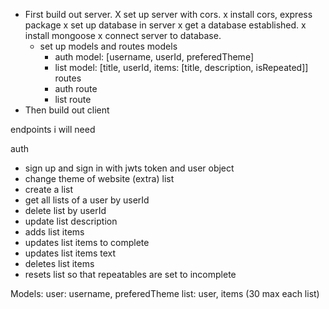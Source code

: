 - First build out server.
    X set up server with cors.
        x install cors, express package
    x set up database in server
        x get a database established.
        x install mongoose
        x connect server to database.
    - set up models and routes
        models
        - auth model: [username, userId, preferedTheme]
        - list model: [title, userId, items: [title, description, isRepeated]]
        routes
        - auth route
        - list route
- Then build out client

endpoints i will need

auth
- sign up and sign in with jwts token and user object
- change theme of website (extra)
list
- create a list
- get all lists of a user by userId
- delete list by userId
- update list description
- adds list items
- updates list items to complete
- updates list items text
- deletes list items
- resets list so that repeatables are set to incomplete


Models:
user: username, preferedTheme
list: user, items (30 max each list)